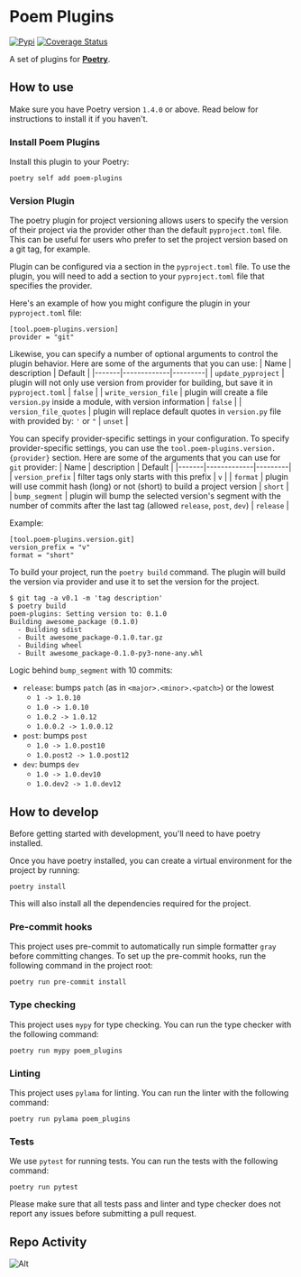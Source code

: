 # Poem Plugins

[![Pypi](https://img.shields.io/pypi/v/poem-plugins?color=%2334D058&label=pypi%20package)](https://pypi.org/project/poem-plugins)
[![Coverage Status](https://coveralls.io/repos/github/Alviner/poem-plugins/badge.svg?branch=main)](https://coveralls.io/github/Alviner/poem-plugins?branch=main)

A set of plugins for [**Poetry**](https://python-poetry.org/).

## How to use

Make sure you have Poetry version `1.4.0` or above. Read below for instructions to install it if you haven't.

### Install Poem Plugins

Install this plugin to your Poetry:

```(console)
poetry self add poem-plugins
```

### Version Plugin

The poetry plugin for project versioning allows users to specify
the version of their project via the provider other than the default `pyproject.toml` file.
This can be useful for users who prefer to set the project version based on a git tag, for example.

Plugin can be configured via a section in the `pyproject.toml` file.
To use the plugin, you will need to add a section to your `pyproject.toml`
file that specifies the provider.

Here's an example of how you might configure the plugin in your `pyproject.toml` file:

```(toml)
[tool.poem-plugins.version]
provider = "git"
```

Likewise, you can specify a number of optional arguments to control the plugin
behavior. Here are some of the arguments that you can use:
| Name | description | Default |
|-------|-------------|---------|
| `update_pyproject` | plugin will not only use version from provider for building, but save it in `pyproject.toml` | `false` |
| `write_version_file` | plugin will create a file `version.py` inside a module, with version information | `false` |
| `version_file_quotes` | plugin will replace default quotes in `version.py` file with provided by: `'` or `"` | `unset` |

You can specify provider-specific settings in your configuration.
To specify provider-specific settings, you can use the `tool.poem-plugins.version.{provider}` section.
Here are some of the arguments that you can use for `git` provider:
| Name | description | Default |
|-------|-------------|---------|
| `version_prefix` | filter tags only starts with this prefix | `v` |
| `format` | plugin will use commit hash (long) or not (short) to build a project version | `short` |
| `bump_segment` | plugin will bump the selected version's segment with the number of commits after the last tag (allowed `release`, `post`, `dev`) | `release` |


Example:

```(toml)
[tool.poem-plugins.version.git]
version_prefix = "v"
format = "short"
```

To build your project, run the `poetry build` command.
The plugin will build the version via provider and use it to set the version for the project.

```(console)
$ git tag -a v0.1 -m 'tag description'
$ poetry build
poem-plugins: Setting version to: 0.1.0
Building awesome_package (0.1.0)
  - Building sdist
  - Built awesome_package-0.1.0.tar.gz
  - Building wheel
  - Built awesome_package-0.1.0-py3-none-any.whl
```

Logic behind `bump_segment` with 10 commits:
* `release`: bumps `patch` (as in `<major>.<minor>.<patch>`) or the lowest
  * `1 -> 1.0.10`
  * `1.0 -> 1.0.10`
  * `1.0.2 -> 1.0.12`  
  * `1.0.0.2 -> 1.0.0.12`
* `post`: bumps `post`
  * `1.0 -> 1.0.post10`
  * `1.0.post2 -> 1.0.post12`
* `dev`: bumps `dev`
  * `1.0 -> 1.0.dev10`
  * `1.0.dev2 -> 1.0.dev12`

## How to develop

Before getting started with development, you'll need to have poetry installed.

Once you have poetry installed, you can create a virtual environment for the project by running:

```(bash)
poetry install
```

This will also install all the dependencies required for the project.

### Pre-commit hooks

This project uses pre-commit to automatically run
simple formatter `gray` before committing changes.
To set up the pre-commit hooks, run the following
command in the project root:

```(bash)
poetry run pre-commit install
```

### Type checking

This project uses `mypy` for type checking.
You can run the type checker
with the following command:

```(bash)
poetry run mypy poem_plugins
```

### Linting

This project uses `pylama` for linting.
You can run the linter
with the following command:

```(bash)
poetry run pylama poem_plugins
```

### Tests

We use `pytest` for running tests.
You can run the tests
with the following command:

```(bash)
poetry run pytest
```

Please make sure that all tests pass and linter and type checker does not
report any issues before submitting a pull request.

## Repo Activity
![Alt](https://repobeats.axiom.co/api/embed/57f4a173f622ac131cd32a02516289b4aba64a1e.svg "Repobeats analytics image")
